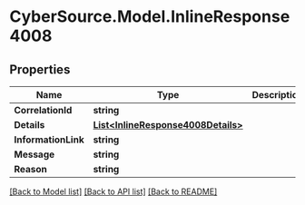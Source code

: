 # CyberSource.Model.InlineResponse4008
## Properties

Name | Type | Description | Notes
------------ | ------------- | ------------- | -------------
**CorrelationId** | **string** |  | [optional] 
**Details** | [**List&lt;InlineResponse4008Details&gt;**](InlineResponse4008Details.md) |  | [optional] 
**InformationLink** | **string** |  | [optional] 
**Message** | **string** |  | 
**Reason** | **string** |  | 

[[Back to Model list]](../README.md#documentation-for-models) [[Back to API list]](../README.md#documentation-for-api-endpoints) [[Back to README]](../README.md)

